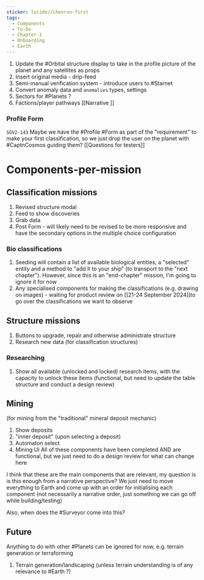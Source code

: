 ```yaml
---
sticker: lucide//chevron-first
tags:
  - Components
  - To-Do
  - Chapter-1
  - Onboarding
  - Earth
---
```

1. Update the #Orbital structure display to take in the profile picture of the planet and any satellites as props
2. Insert original media - drip-feed
3. Semi-manual verification system - introduce users to #Starnet 
4. Convert anomaly data and `anomalies` types, settings
5. Sectors for #Planets ?
6. Factions/player pathways [[Narrative ]]

### Profile Form
`SGV2-143`
Maybe we have the #Profile #Form as part of the "requirement" to make your first classification, so we just drop the user on the planet with #CaptnCosmos guiding them? [[Questions for testers]]

# Components-per-mission
## Classification missions
1. Revised structure modal
2. Feed to show discoveries
3. Grab data
4. Post Form - will likely need to be revised to be more responsive and have the secondary options in the multiple choice configuration

### Bio classifications
1. Seeding will contain a list of available biological entities, a "selected" entity and a method to "add it to your ship" (to transport to the "next chapter"). However, since this is an "end-chapter" mission, I'm going to ignore it for now
2. Any specialised components for making the classifications (e.g. drawing on images) - waiting for product review on [[21-24 September 2024]]to go over the classifications we want to observe

## Structure missions
1. Buttons to upgrade, repair and otherwise administrate structure
2. Research new data (for classification structures)

### Researching
1. Show all available (unlocked and locked) research items, with the capacity to unlock these items (functional, but need to update the table structure and conduct a design review)

## Mining
(for mining from the "traditional" mineral deposit mechanic)
1. Show deposits
2. "inner deposit" (upon selecting a deposit)
3. Automaton select
4. Mining UI
All of these components have been completed AND are functional, but we just need to do a design review for what can change here

I think that these are the main components that are relevant, my question is is this enough from a narrative perspective?
We just need to move everything to Earth and come up with an order for initialising each component (not necessarily a narrative order, just something we can go off while building/testing)

Also, when does the #Surveyor come into this?

## Future
Anything to do with other #Planets can be ignored for now, e.g. terrain generation or terraforming
1. Terrain generation/landscaping (unless terrain understanding is of any relevance to #Earth ?)